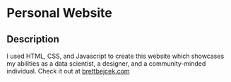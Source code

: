 # Personal Website

## Description

I used HTML, CSS, and Javascript to create this website which showcases my abilities as a data scientist, a designer, and a community-minded individual.
Check it out at [brettbejcek.com](http://www.brettbejcek.com)

